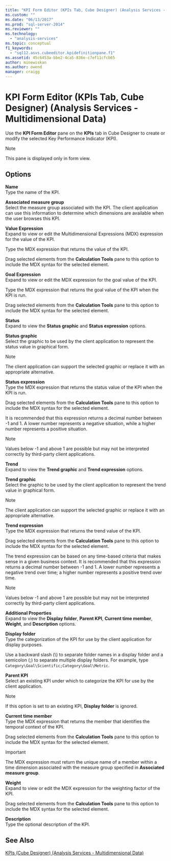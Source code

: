 ```yaml
---
title: "KPI Form Editor (KPIs Tab, Cube Designer) (Analysis Services - Multidimensional Data) | Microsoft Docs"
ms.custom: ""
ms.date: "06/13/2017"
ms.prod: "sql-server-2014"
ms.reviewer: ""
ms.technology: 
  - "analysis-services"
ms.topic: conceptual
f1_keywords: 
  - "sql12.asvs.cubeeditor.kpidefinitionpane.f1"
ms.assetid: 45c6453a-bbe2-4ca5-836e-c7ef11cfcb65
author: minewiskan
ms.author: owend
manager: craigg
---
```

# KPI Form Editor (KPIs Tab, Cube Designer) (Analysis Services - Multidimensional Data)
  Use the **KPI Form Editor** pane on the **KPIs** tab in Cube Designer to create or modify the selected Key Performance Indicator (KPI).  
  
> [!NOTE]  
>  This pane is displayed only in form view.  
  
## Options  
 **Name**  
 Type the name of the KPI.  
  
 **Associated measure group**  
 Select the measure group associated with the KPI. The client application can use this information to determine which dimensions are available when the user browses this KPI.  
  
 **Value Expression**  
 Expand to view or edit the Multidimensional Expressions (MDX) expression for the value of the KPI.  
  
 Type the MDX expression that returns the value of the KPI.  
  
 Drag selected elements from the **Calculation Tools** pane to this option to include the MDX syntax for the selected element.  
  
 **Goal Expression**  
 Expand to view or edit the MDX expression for the goal value of the KPI.  
  
 Type the MDX expression that returns the goal value of the KPI when the KPI is run.  
  
 Drag selected elements from the **Calculation Tools** pane to this option to include the MDX syntax for the selected element.  
  
 **Status**  
 Expand to view the **Status graphic** and **Status expression** options.  
  
 **Status graphic**  
 Select the graphic to be used by the client application to represent the status value in graphical form.  
  
> [!NOTE]  
>  The client application can support the selected graphic or replace it with an appropriate alternative.  
  
 **Status expression**  
 Type the MDX expression that returns the status value of the KPI when the KPI is run.  
  
 Drag selected elements from the **Calculation Tools** pane to this option to include the MDX syntax for the selected element.  
  
 It is recommended that this expression returns a decimal number between -1 and 1. A lower number represents a negative situation, while a higher number represents a positive situation.  
  
> [!NOTE]  
>  Values below -1 and above 1 are possible but may not be interpreted correctly by third-party client applications.  
  
 **Trend**  
 Expand to view the **Trend graphic** and **Trend expression** options.  
  
 **Trend graphic**  
 Select the graphic to be used by the client application to represent the trend value in graphical form.  
  
> [!NOTE]  
>  The client application can support the selected graphic or replace it with an appropriate alternative.  
  
 **Trend expression**  
 Type the MDX expression that returns the trend value of the KPI.  
  
 Drag selected elements from the **Calculation Tools** pane to this option to include the MDX syntax for the selected element.  
  
 The trend expression can be based on any time-based criteria that makes sense in a given business context. It is recommended that this expression returns a decimal number between -1 and 1. A lower number represents a negative trend over time; a higher number represents a positive trend over time.  
  
> [!NOTE]  
>  Values below -1 and above 1 are possible but may not be interpreted correctly by third-party client applications.  
  
 **Additional Properties**  
 Expand to view the **Display folder**, **Parent KPI**, **Current time member**, **Weight**, and **Description** options.  
  
 **Display folder**  
 Type the categorization of the KPI for use by the client application for display purposes.  
  
 Use a backward slash (\\) to separate folder names in a display folder and a semicolon (;) to separate multiple display folders. For example, type `Category\Goal\Scientific;Category\Goal\Metric`.  
  
 **Parent KPI**  
 Select an existing KPI under which to categorize the KPI for use by the client application.  
  
> [!NOTE]  
>  If this option is set to an existing KPI, **Display folder** is ignored.  
  
 **Current time member**  
 Type the MDX expression that returns the member that identifies the temporal context of the KPI.  
  
 Drag selected elements from the **Calculation Tools** pane to this option to include the MDX syntax for the selected element.  
  
> [!IMPORTANT]  
>  The MDX expression must return the unique name of a member within a time dimension associated with the measure group specified in **Associated measure group**.  
  
 **Weight**  
 Expand to view or edit the MDX expression for the weighting factor of the KPI.  
  
 Drag selected elements from the **Calculation Tools** pane to this option to include the MDX syntax for the selected element.  
  
 **Description**  
 Type the optional description of the KPI.  
  
## See Also  
 [KPIs &#40;Cube Designer&#41; &#40;Analysis Services - Multidimensional Data&#41;](kpis-cube-designer-analysis-services-multidimensional-data.md)  
  
  
